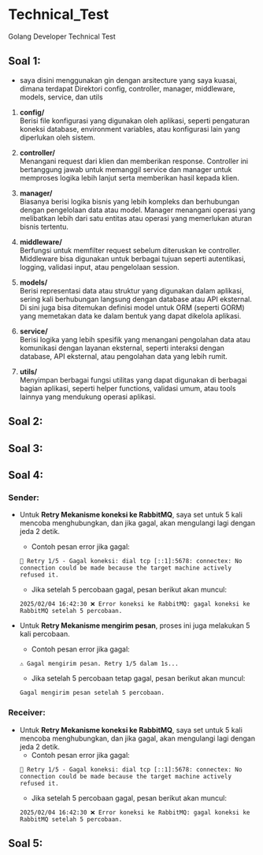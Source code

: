 # Technical_Test
Golang Developer Technical Test

## Soal 1:
 - saya disini menggunakan gin dengan arsitecture yang saya kuasai, dimana terdapat Direktori config, controller, manager, middleware, models, service, dan utils
1. **config/**  
   Berisi file konfigurasi yang digunakan oleh aplikasi, seperti pengaturan koneksi database, environment variables, atau konfigurasi lain yang diperlukan oleh sistem.

2. **controller/**  
   Menangani request dari klien dan memberikan response. Controller ini bertanggung jawab untuk memanggil service dan manager untuk memproses logika lebih lanjut serta memberikan hasil kepada klien.

3. **manager/**  
   Biasanya berisi logika bisnis yang lebih kompleks dan berhubungan dengan pengelolaan data atau model. Manager menangani operasi yang melibatkan lebih dari satu entitas atau operasi yang memerlukan aturan bisnis tertentu.

4. **middleware/**  
   Berfungsi untuk memfilter request sebelum diteruskan ke controller. Middleware bisa digunakan untuk berbagai tujuan seperti autentikasi, logging, validasi input, atau pengelolaan session.

5. **models/**  
   Berisi representasi data atau struktur yang digunakan dalam aplikasi, sering kali berhubungan langsung dengan database atau API eksternal. Di sini juga bisa ditemukan definisi model untuk ORM (seperti GORM) yang memetakan data ke dalam bentuk yang dapat dikelola aplikasi.

6. **service/**  
   Berisi logika yang lebih spesifik yang menangani pengolahan data atau komunikasi dengan layanan eksternal, seperti interaksi dengan database, API eksternal, atau pengolahan data yang lebih rumit.

7. **utils/**  
   Menyimpan berbagai fungsi utilitas yang dapat digunakan di berbagai bagian aplikasi, seperti helper functions, validasi umum, atau tools lainnya yang mendukung operasi aplikasi.
## Soal 2:

## Soal 3:

## Soal 4:

### Sender:
- Untuk **Retry Mekanisme koneksi ke RabbitMQ**, saya set untuk 5 kali mencoba menghubungkan, dan jika gagal, akan mengulangi lagi dengan jeda 2 detik.
    - Contoh pesan error jika gagal:
    ```
    🔄 Retry 1/5 - Gagal koneksi: dial tcp [::1]:5678: connectex: No connection could be made because the target machine actively refused it.
    ```
    - Jika setelah 5 percobaan gagal, pesan berikut akan muncul:
    ```
    2025/02/04 16:42:30 ❌ Error koneksi ke RabbitMQ: gagal koneksi ke RabbitMQ setelah 5 percobaan.
    ```

- Untuk **Retry Mekanisme mengirim pesan**, proses ini juga melakukan 5 kali percobaan.
    - Contoh pesan error jika gagal:
    ```
    ⚠️ Gagal mengirim pesan. Retry 1/5 dalam 1s...
    ```
    - Jika setelah 5 percobaan tetap gagal, pesan berikut akan muncul:
    ```
    Gagal mengirim pesan setelah 5 percobaan.
    ```

### Receiver:
- Untuk **Retry Mekanisme koneksi ke RabbitMQ**, saya set untuk 5 kali mencoba menghubungkan, dan jika gagal, akan mengulangi lagi dengan jeda 2 detik.
    - Contoh pesan error jika gagal:
    ```
    🔄 Retry 1/5 - Gagal koneksi: dial tcp [::1]:5678: connectex: No connection could be made because the target machine actively refused it.
    ```
    - Jika setelah 5 percobaan gagal, pesan berikut akan muncul:
    ```
    2025/02/04 16:42:30 ❌ Error koneksi ke RabbitMQ: gagal koneksi ke RabbitMQ setelah 5 percobaan.
    ```

## Soal 5:
